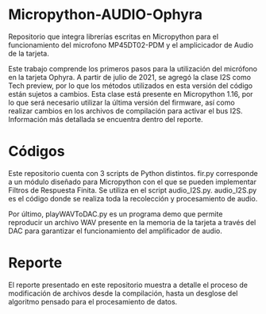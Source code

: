 # Micropython-AUDIO-Ophyra
Repositorio que integra librerías escritas en Micropython  para el funcionamiento del  microfono MP45DT02-PDM y el amplicicador de Audio de la tarjeta.


Este trabajo comprende los primeros pasos para la utilización del micrófono en la tarjeta Ophyra. 
A partir de julio de 2021, se agregó la clase I2S como Tech preview, por lo que los métodos utilizados en esta versión del código están sujetos a cambios. 
Esta clase está presente en Micropython 1.16, por lo que será necesario utilizar la última versión del firmware, así como realizar cambios en los archivos de compilación para activar el bus I2S. Información más detallada se encuentra dentro del reporte. 

# Códigos 
Este repositorio cuenta con 3 scripts de Python distintos. 
fir.py corresponde a un módulo diseñado para Micropython con el que se pueden implementar Filtros de Respuesta Finita. Se utiliza en el script audio_I2S.py.
audio_I2S.py es el código donde se realiza toda la recolección y procesamiento de audio. 

Por último, playWAVToDAC.py es un programa demo que permite reproducir un archivo WAV presente en la memoria de la tarjeta a través del DAC para garantizar el funcionamiento del amplificador de audio. 

# Reporte
El reporte presentado en este repositorio muestra a detalle el proceso de modificación de archivos desde la compilación, hasta un desglose del algoritmo pensado para el procesamiento de datos.


